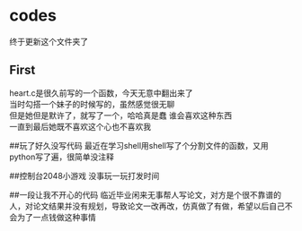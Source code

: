 # codes
终于更新这个文件夹了
## First
heart.c是很久前写的一个函数，今天无意中翻出来了  
当时勾搭一个妹子的时候写的，虽然感觉很无聊  
但是她但是默许了，就写了一个，哈哈真是蠢 谁会喜欢这种东西  
一直到最后她既不喜欢这个心也不喜欢我


##玩了好久没写代码
最近在学习shell用shell写了个分割文件的函数，又用python写了遍，很简单没注释

##控制台2048小游戏
没事玩一玩打发时间

##一段让我不开心的代码
临近毕业闲来无事帮人写论文，对方是个很不靠谱的人，对论文结果并没有规划，导致论文一改再改，仿真做了有做，希望以后自己不会为了一点钱做这种事情
